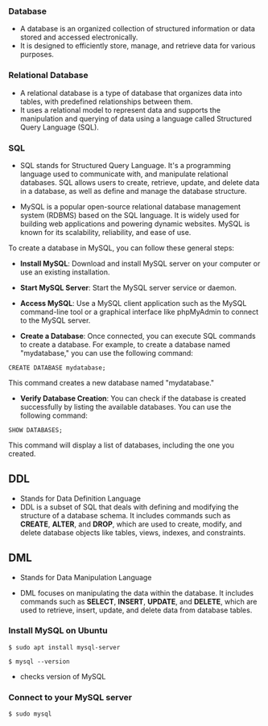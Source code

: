 ### Database
- A database is an organized collection of structured information or data stored and accessed electronically. 
- It is designed to efficiently store, manage, and retrieve data for various purposes.

### Relational Database
- A relational database is a type of database that organizes data into tables, with predefined relationships between them. 
- It uses a relational model to represent data and supports the manipulation and querying of data using a language called Structured Query Language (SQL).

### SQL

- SQL stands for Structured Query Language. It's a programming language used to communicate with, and manipulate relational databases.
 SQL allows users to create, retrieve, update, and delete data in a database, as well as define and manage the database structure.

- MySQL is a popular open-source relational database management system (RDBMS) based on the SQL language. It is widely used for building web applications and powering dynamic websites. MySQL is known for its scalability, reliability, and ease of use.

To create a database in MySQL, you can follow these general steps:

* **Install MySQL**: Download and install MySQL server on your computer or use an existing installation.

* **Start MySQL Server**: Start the MySQL server service or daemon.

* **Access MySQL**: Use a MySQL client application such as the MySQL command-line tool or a graphical interface like phpMyAdmin to connect to the MySQL server.

* **Create a Database**: Once connected, you can execute SQL commands to create a database. For example, to create a database named "mydatabase," you can use the following command:

```
CREATE DATABASE mydatabase;
```

This command creates a new database named "mydatabase."

* **Verify Database Creation**: You can check if the database is created successfully by listing the available databases. You can use the following command:

```
SHOW DATABASES;
```

This command will display a list of databases, including the one you created.


## DDL
- Stands for Data Definition Language
- DDL is a subset of SQL that deals with defining and modifying the structure of a database schema. 
It includes commands such as **CREATE**, **ALTER**, and **DROP**, which are used to create, modify, and delete database objects like tables, views, indexes, and constraints.


## DML
- Stands for Data Manipulation Language

- DML focuses on manipulating the data within the database. 
It includes commands such as **SELECT**, **INSERT**, **UPDATE**, and **DELETE**, which are used to retrieve, insert, update, and delete data from database tables.

### Install MySQL on Ubuntu
```
$ sudo apt install mysql-server
```

```
$ mysql --version
```
- checks version of MySQL


### Connect to your MySQL server
```
$ sudo mysql
```
